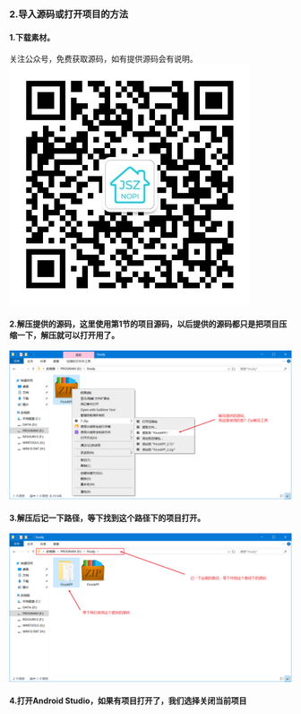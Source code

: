 ### 2.导入源码或打开项目的方法
#### 1.下载素材。
关注公众号，免费获取源码，如有提供源码会有说明。
![title](https://raw.githubusercontent.com/JSZNopi/JSZImage/master/gitnote/2019/10/30/WXCODE-1572446034519.jpeg)

#### 2.解压提供的源码，这里使用第1节的项目源码，以后提供的源码都只是把项目压缩一下，解压就可以打开用了。
![title](https://raw.githubusercontent.com/JSZNopi/JSZImage/master/gitnote/2019/12/03/1-1575381130953.png)

#### 3.解压后记一下路径，等下找到这个路径下的项目打开。
![title](https://raw.githubusercontent.com/JSZNopi/JSZImage/master/gitnote/2019/12/03/2-1575381255328.png)

#### 4.打开Android Studio，如果有项目打开了，我们选择关闭当前项目
